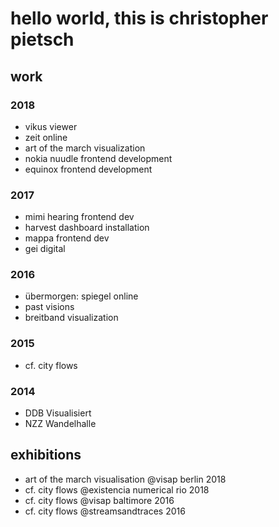 # hello world, this is christopher pietsch

## work

### 2018
- vikus viewer
- zeit online
- art of the march visualization 
- nokia nuudle frontend development
- equinox frontend development
### 2017
- mimi hearing frontend dev
- harvest dashboard installation 
- mappa frontend dev
- gei digital
### 2016
- übermorgen: spiegel online
- past visions
- breitband visualization
### 2015
- cf. city flows
### 2014
- DDB Visualisiert
- NZZ Wandelhalle


## exhibitions
- art of the march visualisation @visap berlin 2018
- cf. city flows @existencia numerical rio 2018
- cf. city flows @visap baltimore 2016
- cf. city flows @streamsandtraces 2016
